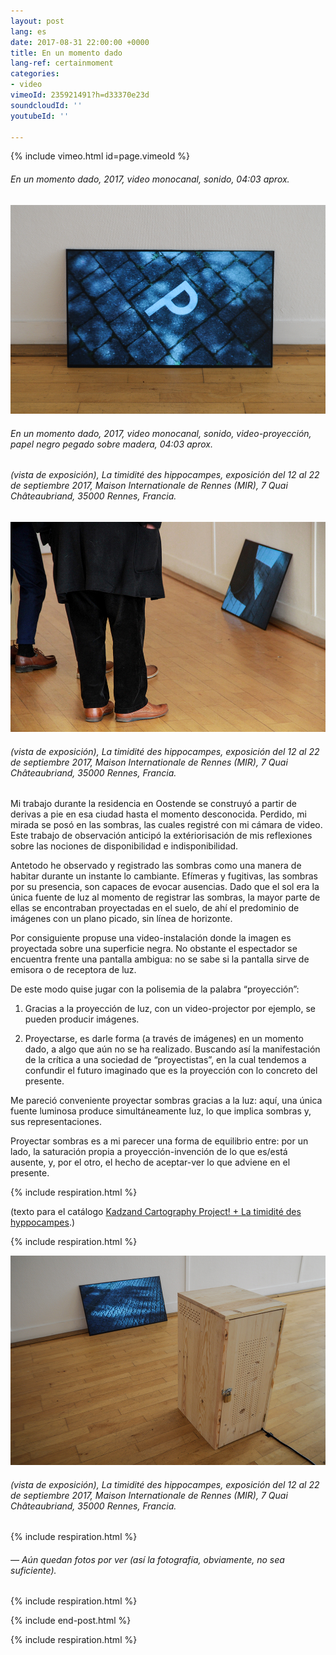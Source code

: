 ```yaml
---
layout: post
lang: es
date: 2017-08-31 22:00:00 +0000
title: En un momento dado
lang-ref: certainmoment
categories:
- video
vimeoId: 235921491?h=d33370e23d
soundcloudId: ''
youtubeId: ''

---
```

{% include vimeo.html id=page.vimeoId %}

###### _En un momento dado_, 2017, video monocanal, sonido, 04:03 aprox.

![](/imgs/a-un-certain-moment-2-up.jpg)

###### _En un momento dado_, 2017, video monocanal, sonido, video-proyección, papel negro pegado sobre madera, 04:03 aprox.

###### (vista de exposición), _La timidité des hippocampes_, exposición del 12 al 22 de septiembre 2017, Maison Internationale de Rennes (MIR), 7 Quai Châteaubriand, 35000 Rennes, Francia.

![](/imgs/a-un-certain-moment-4-up.jpg)

###### (vista de exposición), _La timidité des hippocampes_, exposición del 12 al 22 de septiembre 2017, Maison Internationale de Rennes (MIR), 7 Quai Châteaubriand, 35000 Rennes, Francia.

Mi trabajo durante la residencia en Oostende se construyó a partir de derivas a pie en esa ciudad hasta el momento desconocida. Perdido, mi mirada se posó en las sombras, las cuales registré con mi cámara de video. Este trabajo de observación anticipó la extériorisación de mis reflexiones sobre las nociones de disponibilidad e indisponibilidad.

Antetodo he observado y registrado las sombras como una manera de habitar durante un instante lo cambiante. Efímeras y fugitivas, las sombras por su presencia, son capaces de evocar ausencias. Dado que el sol era la única fuente de luz al momento de registrar las sombras, la mayor parte de ellas se encontraban proyectadas en el suelo, de ahí el predominio de imágenes con un plano picado, sin línea de horizonte.

Por consiguiente propuse una video-instalación donde la imagen es proyectada sobre una superficie negra. No obstante el espectador se encuentra frente una pantalla ambigua: no se sabe si la pantalla sirve de emisora o de receptora de luz.

De este modo quise jugar con la polisemia de la palabra “proyección”:

1) Gracias a la proyección de luz, con un video-projector por ejemplo, se pueden producir imágenes.

2) Proyectarse, es darle forma (a través de imágenes) en un momento dado, a algo que aún no se ha realizado. Buscando así la manifestación de la crítica a una sociedad de “proyectistas”, en la cual tendemos a confundir el futuro imaginado que es la proyección con lo concreto del presente.

Me pareció conveniente proyectar sombras gracias a la luz: aquí, una única fuente luminosa produce simultáneamente luz, lo que implica sombras y, sus representaciones.

Proyectar sombras es a mi parecer una forma de equilibrio entre: por un lado, la saturación propia a proyección-invención de lo que es/está ausente, y, por el otro, el hecho de aceptar-ver lo que adviene en el presente.

{% include respiration.html %}

(texto para el catálogo [Kadzand Cartography Project! + La timidité des hyppocampes](https://en.calameo.com/read/006090984f051e8da5887).)

{% include respiration.html %}

![](/imgs/a-un-certain-moment-1-up.jpg)

###### (vista de exposición), _La timidité des hippocampes_, exposición del 12 al 22 de septiembre 2017, Maison Internationale de Rennes (MIR), 7 Quai Châteaubriand, 35000 Rennes, Francia.

{% include respiration.html %}

###### — _Aún quedan fotos por ver (así la fotografía, obviamente, no sea suficiente)._

{% include respiration.html %}

{% include end-post.html %}

{% include respiration.html %}